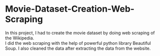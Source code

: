 # Movie-Dataset-Creation-Web-Scraping
In this project, I had to create the movie dataset by doing web scraping of the Wikipedia.  
I did the web scraping with the help of powerful python library Beautiful Soup.
I also cleaned the data after extracting the data from the website.
